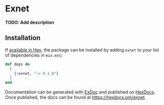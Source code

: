 # Exnet

**TODO: Add description**

## Installation

If [available in Hex](https://hex.pm/docs/publish), the package can be installed
by adding `exnet` to your list of dependencies in `mix.exs`:

```elixir
def deps do
  [
    {:exnet, "~> 0.1.0"}
  ]
end
```

Documentation can be generated with [ExDoc](https://github.com/elixir-lang/ex_doc)
and published on [HexDocs](https://hexdocs.pm). Once published, the docs can
be found at <https://hexdocs.pm/exnet>.

